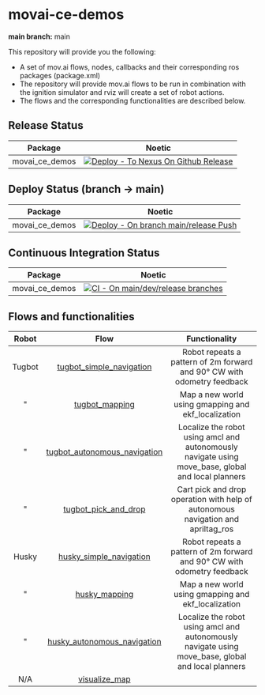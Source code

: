 # movai-ce-demos

**main branch:** main

This repository will provide you the following:
- A set of mov.ai flows, nodes, callbacks and their corresponding ros packages (package.xml)
- The repository will provide mov.ai flows to be run in combination with the ignition simulator and rviz will create a set of robot actions.
- The flows and the corresponding functionalities are described below.

## Release Status
| Package         | Noetic |
| :---:           | :---:  |
| movai_ce_demos      | [![Deploy - To Nexus On Github Release](https://github.com/MOV-AI/movai_ce_demos/actions/workflows/DeployOnGitRelease.yml/badge.svg)](https://github.com/MOV-AI/movai_ce_demos/actions/workflows/DeployOnGitRelease.yml)

## Deploy Status (branch → main)
| Package         | Noetic |
| :---:           | :---:  |
| movai_ce_demos      | [![Deploy - On branch main/release Push](https://github.com/MOV-AI/movai_ce_demos/actions/workflows/DeployOnMergeMain.yml/badge.svg)](https://github.com/MOV-AI/movai_ce_demos/actions/workflows/DeployOnMergeMain.yml)

## Continuous Integration Status

| Package         | Noetic |
| :---:           | :---:  |
| movai_ce_demos  | [![CI - On main/dev/release branches](https://github.com/MOV-AI/movai_ce_demos/actions/workflows/TestOnPR.yml/badge.svg)](https://github.com/MOV-AI/movai_ce_demos/actions/workflows/TestOnPR.yml)


## Flows and functionalities

| Robot         | Flow | Functionality |
| :---:           | :---:  | :---:  |
| Tugbot | [tugbot_simple_navigation](https://github.com/MOV-AI/movai_ce_demos/blob/main/metadata/Flow/tugbot_simple_navigation.json) | Robot repeats a pattern of 2m forward and 90° CW with odometry feedback |
| " | [tugbot_mapping](https://github.com/MOV-AI/movai_ce_demos/blob/main/metadata/Flow/tugbot_mapping.json) | Map a new world using gmapping and ekf_localization |
| " | [tugbot_autonomous_navigation](https://github.com/MOV-AI/movai_ce_demos/blob/main/metadata/Flow/tugbot_autonomous_navigation.json) | Localize the robot using amcl and autonomously navigate using move_base, global and local planners |
| " | [tugbot_pick_and_drop](https://github.com/MOV-AI/movai_ce_demos/blob/main/metadata/Flow/tugbot_pick_and_drop.json) | Cart pick and drop operation with help of autonomous navigation and apriltag_ros |
| Husky | [husky_simple_navigation](https://github.com/MOV-AI/movai_ce_demos/blob/main/metadata/Flow/husky_simple_navigation.json) | Robot repeats a pattern of 2m forward and 90° CW with odometry feedback |
| " | [husky_mapping](https://github.com/MOV-AI/movai_ce_demos/blob/main/metadata/Flow/husky_mapping.json) | Map a new world using gmapping and ekf_localization |
| " | [husky_autonomous_navigation](https://github.com/MOV-AI/movai_ce_demos/blob/main/metadata/Flow/husky_autonomous_navigation.json) | Localize the robot using amcl and autonomously navigate using move_base, global and local planners |
| N/A | [visualize_map](https://github.com/MOV-AI/movai_ce_demos/blob/main/metadata/Flow/visualize_map.json) |   |
